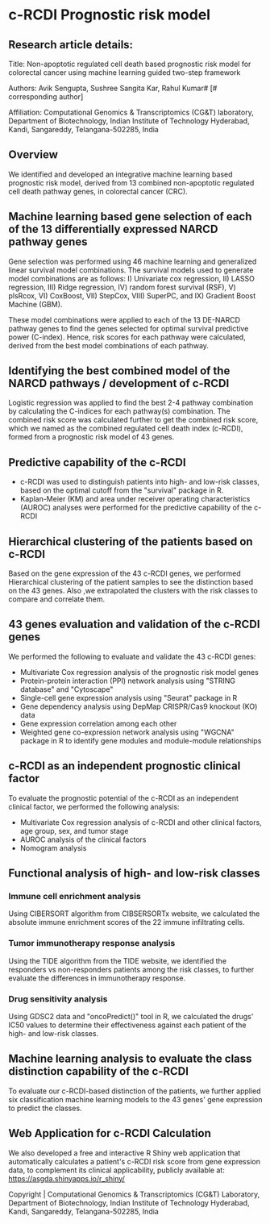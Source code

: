 # c-RCDI Prognostic risk model

## Research article details:

Title: Non-apoptotic regulated cell death based prognostic risk model for colorectal cancer using machine learning guided two-step framework

Authors: Avik Sengupta, Sushree Sangita Kar, Rahul Kumar# [# corresponding author]

Affiliation: Computational Genomics & Transcriptomics (CG&T) laboratory, Department of Biotechnology, Indian Institute of Technology Hyderabad, Kandi, Sangareddy, Telangana-502285, India

## Overview

We identified and developed an integrative machine learning based prognostic risk model, derived from 13 combined non-apoptotic regulated cell death pathway genes, in colorectal cancer (CRC).

## Machine learning based gene selection of each of the 13 differentially expressed NARCD pathway genes

Gene selection was performed using 46 machine learning and generalized linear survival model combinations. The survival models used to generate model combinations are as follows: I) Univariate cox regression, II) LASSO regression, III) Ridge regression, IV) random forest survival (RSF), V) plsRcox, VI) CoxBoost, VII) StepCox, VIII) SuperPC, and IX) Gradient Boost Machine (GBM).

These model combinations were applied to each of the 13 DE-NARCD pathway genes to find the genes selected for optimal survival predictive power (C-index). Hence, risk scores for each pathway were calculated, derived from the best model combinations of each pathway.

## Identifying the best combined model of the NARCD pathways / development of c-RCDI

Logistic regression was applied to find the best 2-4 pathway combination by calculating the C-indices for each pathway(s) combination. The combined risk score was calculated further to get the combined risk score, which we named as the combined regulated cell death index (c-RCDI), formed from a prognostic risk model of 43 genes.

## Predictive capability of the c-RCDI

- c-RCDI was used to distinguish patients into high- and low-risk classes, based on the optimal cutoff from the "survival" package in R.
- Kaplan-Meier (KM) and area under receiver operating characteristics (AUROC) analyses were performed for the predictive capability of the c-RCDI

## Hierarchical clustering of the patients based on c-RCDI

Based on the gene expression of the 43 c-RCDI genes, we performed Hierarchical clustering of the patient samples to see the distinction based on the 43 genes. Also ,we extrapolated the clusters with the risk classes to compare and correlate them.

## 43 genes evaluation and validation of the c-RCDI genes

We performed the following to evaluate and validate the 43 c-RCDI genes:
  
  - Multivariate Cox regression analysis of the prognostic risk model genes
  - Protein-protein interaction (PPI) network analysis using "STRING database" and "Cytoscape"
  - Single-cell gene expression analysis using "Seurat" package in R
  - Gene dependency analysis using DepMap CRISPR/Cas9 knockout (KO) data
  - Gene expression correlation among each other
  - Weighted gene co-expression network analysis using "WGCNA" package in R to identify gene modules and module-module relationships

## c-RCDI as an independent prognostic clinical factor

To evaluate the prognostic potential of the c-RCDI as an independent clinical factor, we performed the following analysis:

  - Multivariate Cox regression analysis of c-RCDI and other clinical factors, age group, sex, and tumor stage
  - AUROC analysis of the clinical factors
  - Nomogram analysis

## Functional analysis of high- and low-risk classes

### Immune cell enrichment analysis

Using CIBERSORT algorithm from CIBSERSORTx website, we calculated the absolute immune enrichment scores of the 22 immune infiltrating cells. 

### Tumor immunotherapy response analysis

Using the TIDE algorithm from the TIDE website, we identified the responders vs non-responders patients among the risk classes, to further evaluate the differences in immunotherapy response.

### Drug sensitivity analysis

Using GDSC2 data and "oncoPredict()" tool in R, we calculated the drugs' IC50 values to determine their effectiveness against each patient of the high- and low-risk classes.

## Machine learning analysis to evaluate the class distinction capability of the c-RCDI

To evaluate our c-RCDI-based distinction of the patients, we further applied six classification machine learning models to the 43 genes' gene expression to predict the classes.

## Web Application for c-RCDI Calculation

We also developed a free and interactive R Shiny web application that automatically calculates a patient's c-RCDI risk score from gene expression data, to complement its clinical applicability, publicly available at: https://asgda.shinyapps.io/r_shiny/


Copyright | Computational Genomics & Transcriptomics (CG&T) Laboratory, Department of Biotechnology, Indian Institute of Technology Hyderabad, Kandi, Sangareddy, Telangana-502285, India
